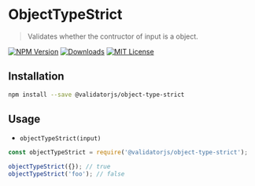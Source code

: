 # ObjectTypeStrict

> Validates whether the contructor of input is a object.

[![NPM Version](https://img.shields.io/npm/v/@validatorjs/object-type-strict.svg)](https://www.npmjs.com/package/@validatorjs/object-type-strict)
[![Downloads](https://img.shields.io/npm/dt/@validatorjs/object-type-strict.svg)](https://www.npmjs.com/package/@validatorjs/object-type-strict)
[![MIT License](https://img.shields.io/npm/l/@validatorjs/object-type-strict.svg)](../../LICENSE)

## Installation

```bash
npm install --save @validatorjs/object-type-strict
```

## Usage

- `objectTypeStrict(input)`

```js
const objectTypeStrict = require('@validatorjs/object-type-strict');

objectTypeStrict({}); // true
objectTypeStrict('foo'); // false
```
